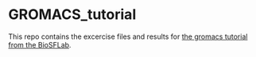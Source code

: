 # GROMACS_tutorial
This repo contains the excercise files and results for [the gromacs tutorial from the BioSFLab](https://www.svedruziclab.com/tutorials/gromacs/).
